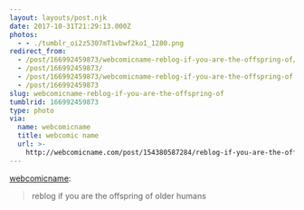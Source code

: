 ```yaml
---
layout: layouts/post.njk
date: 2017-10-31T21:29:13.000Z
photos:
  - - ./tumblr_oi2z5307mT1vbwf2ko1_1280.png
redirect_from:
  - /post/166992459873/webcomicname-reblog-if-you-are-the-offspring-of/
  - /post/166992459873/
  - /post/166992459873/webcomicname-reblog-if-you-are-the-offspring-of
  - /post/166992459873
slug: webcomicname-reblog-if-you-are-the-offspring-of
tumblrid: 166992459873
type: photo
via:
  name: webcomicname
  title: webcomic name
  url: >-
    http://webcomicname.com/post/154380587284/reblog-if-you-are-the-offspring-of-older-humans
---
```

<p><a href="http://webcomicname.com/post/154380587284/reblog-if-you-are-the-offspring-of-older-humans" class="tumblr_blog">webcomicname</a>:</p>

<blockquote><p>reblog if you are the offspring of older humans</p></blockquote>
